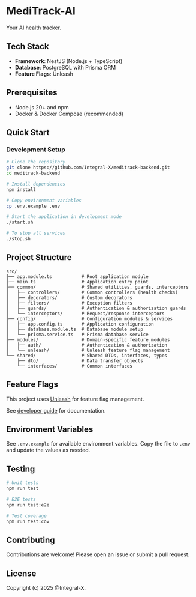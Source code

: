 # MediTrack-AI

Your AI health tracker.

## Tech Stack

- **Framework**: NestJS (Node.js + TypeScript)
- **Database**: PostgreSQL with Prisma ORM
- **Feature Flags**: Unleash

## Prerequisites

- Node.js 20+ and npm
- Docker & Docker Compose (recommended)

## Quick Start

### Development Setup

```bash
# Clone the repository
git clone https://github.com/Integral-X/meditrack-backend.git
cd meditrack-backend

# Install dependencies
npm install

# Copy environment variables
cp .env.example .env

# Start the application in development mode
./start.sh

# To stop all services
./stop.sh
```

## Project Structure

```
src/
├── app.module.ts           # Root application module
├── main.ts                 # Application entry point
├── common/                 # Shared utilities, guards, interceptors
│   ├── controllers/        # Common controllers (health checks)
│   ├── decorators/         # Custom decorators
│   ├── filters/            # Exception filters
│   ├── guards/             # Authentication & authorization guards
│   └── interceptors/       # Request/response interceptors
├── config/                 # Configuration modules & services
│   ├── app.config.ts       # Application configuration
│   ├── database.module.ts  # Database module setup
│   └── prisma.service.ts   # Prisma database service
├── modules/                # Domain-specific feature modules
│   ├── auth/               # Authentication & authorization
│   └── unleash/            # Unleash feature flag management
└── shared/                 # Shared DTOs, interfaces, types
    ├── dto/                # Data transfer objects
    └── interfaces/         # Common interfaces
```

## Feature Flags

This project uses [Unleash](https://unleash.mahiuddinalkamal.com) for feature flag management.

See [developer guide](./UNLEASH_DEV_GUIDE.md) for documentation.

## Environment Variables

See `.env.example` for available environment variables. Copy the file to `.env` and update the values as needed.

## Testing

```bash
# Unit tests
npm run test

# E2E tests
npm run test:e2e

# Test coverage
npm run test:cov
```

## Contributing

Contributions are welcome! Please open an issue or submit a pull request.

## License

Copyright (c) 2025 @Integral-X.
